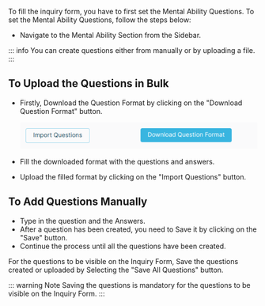To fill the inquiry form, you have to first set the Mental Ability Questions. To set the Mental Ability Questions, follow the steps below:

- Navigate to the Mental Ability Section from the Sidebar.

::: info
You can create questions either from manually or by uploading a file.
:::

## To Upload the Questions in Bulk

- Firstly, Download the Question Format by clicking on the "Download Question Format" button.

  ![Download Question Format](../src/images/MentalAbilityQuestions/upload.png)

- Fill the downloaded format with the questions and answers.
- Upload the filled format by clicking on the "Import Questions" button.

## To Add Questions Manually

- Type in the question and the Answers.
- After a question has been created, you need to Save it by clicking on the "Save" button.
- Continue the process until all the questions have been created.

For the questions to be visible on the Inquiry Form, Save the questions created or uploaded by Selecting the "Save All Questions" button.

::: warning Note
Saving the questions is mandatory for the questions to be visible on the Inquiry Form.
:::

